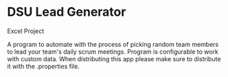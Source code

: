 # DSU Lead Generator
Excel Project

A program to automate with the process of picking random team members to lead your team's daily scrum meetings. 
Program is configurable to work with custom data. When distributing this app please make sure to distribute it with the .properties file.
